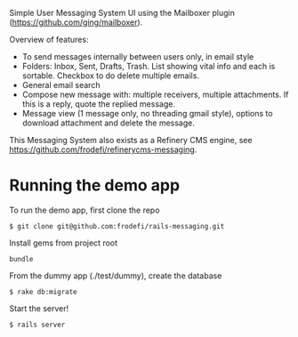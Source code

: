 Simple User Messaging System UI using the Mailboxer plugin (https://github.com/ging/mailboxer).

Overview of features:
- To send messages internally between users only, in email style
- Folders: Inbox, Sent, Drafts, Trash. List showing vital info and each is sortable. Checkbox to do delete multiple emails.
- General email search
- Compose new message with: multiple receivers, multiple attachments. If this is a reply, quote the replied message.
- Message view (1 message only, no threading gmail style), options to download attachment and delete the message.

This Messaging System also exists as a Refinery CMS engine, see https://github.com/frodefi/refinerycms-messaging.

Running the demo app
====================

To run the demo app, first clone the repo

````
$ git clone git@github.com:frodefi/rails-messaging.git
````

Install gems from project root

````
bundle
````

From the dummy app (./test/dummy), create the database

````
$ rake db:migrate
````

Start the server!

````
$ rails server
````
